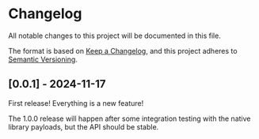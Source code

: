 # Changelog

All notable changes to this project will be documented in this file.

The format is based on [Keep a Changelog](https://keepachangelog.com/en/1.1.0/),
and this project adheres to [Semantic Versioning](https://semver.org/spec/v2.0.0.html).

<!--
Added for new features.
Changed for changes in existing functionality.
Deprecated for soon-to-be removed features.
Removed for now removed features.
Fixed for any bug fixes.
Security in case of vulnerabilities. 
-->

## [0.0.1] - 2024-11-17

First release! Everything is a new feature!

The 1.0.0 release will happen after some integration testing with the native
library payloads, but the API should be stable.
